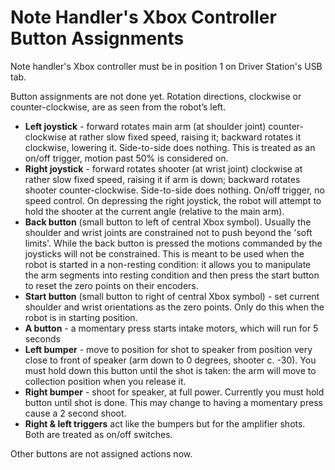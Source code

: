 # Note Handler's Xbox Controller Button Assignments

Note handler's Xbox controller must be in position 1 on Driver Station's USB tab.

Button assignments are not done yet.
Rotation directions, clockwise or counter-clockwise, are as seen from the robot’s left.

- **Left joystick** - forward rotates main arm (at shoulder joint) counter-clockwise at rather slow fixed speed, raising it; backward rotates it clockwise, lowering it.  Side-to-side does nothing.  This is treated as an on/off trigger, motion past 50% is considered on.
- **Right joystick** - forward rotates shooter (at wrist joint) clockwise at rather slow fixed speed, raising it if arm is down; backward rotates shooter counter-clockwise.  Side-to-side does nothing.  On/off trigger, no speed control.  On depressing the right joystick, the robot will attempt to hold the shooter at the current angle (relative to the main arm).
- **Back button** (small button to left of central Xbox symbol).  Usually the shoulder and wrist joints are constrained not to push beyond the 'soft limits'.  While the back button is pressed the motions commanded by the joysticks will not be constrained.  This is meant to be used when the robot is started in a non-resting condition: it allows you to manipulate the arm segments into resting condition and then press the start button to reset the zero points on their encoders. 
- **Start button** (small button to right of central Xbox symbol) - set current shoulder and wrist orientations as the zero points. Only do this when the robot is in starting position.
- **A button** - a momentary press starts intake motors, which will run for 5 seconds
- **Left bumper** - move to position for shot to speaker from position very close to front of speaker (arm down to 0 degrees, shooter c. -30).  You must hold down this button until the shot is taken: the arm will move to collection position when you release it.
- **Right bumper** - shoot for speaker, at full power.  Currently you must hold button until shot is done.  This may change to having a momentary press cause a 2 second shoot.
- **Right & left triggers** act like the bumpers but for the amplifier shots.  Both are treated as on/off switches.

Other buttons are not assigned actions now.
